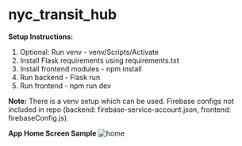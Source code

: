 # nyc_transit_hub

**Setup Instructions:**
1. Optional: Run venv - venv/Scripts/Activate
2. Install Flask requirements using requirements.txt
3. Install frontend modules - npm install
4. Run backend - Flask run
5. Run frontend - npm run dev

**Note:**
There is a venv setup which can be used. Firebase configs not included in repo (backend: firebase-service-account.json, frontend: firebaseConfig.js). 

**App Home Screen Sample**
![home](https://github.com/user-attachments/assets/0a591b57-ea57-478e-bc23-339fab3ff536)
